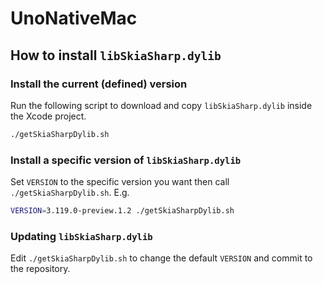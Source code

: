 # UnoNativeMac

## How to install `libSkiaSharp.dylib`

### Install the current (defined) version

Run the following script to download and copy `libSkiaSharp.dylib` inside the Xcode project.

```bash
./getSkiaSharpDylib.sh
```

### Install a specific version of `libSkiaSharp.dylib`

Set `VERSION` to the specific version you want then call `./getSkiaSharpDylib.sh`. E.g.

```bash
VERSION=3.119.0-preview.1.2 ./getSkiaSharpDylib.sh
```

### Updating `libSkiaSharp.dylib`

Edit `./getSkiaSharpDylib.sh` to change the default `VERSION` and commit to the repository.
